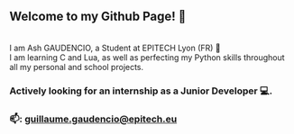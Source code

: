 ## Welcome to my Github Page! :seedling: <br>
<br>
I am Ash GAUDENCIO, a Student at EPITECH Lyon (FR) 📖<br>
I am learning C and Lua, as well as perfecting my Python skills throughout all my personal and school projects.<br>

### Actively looking for an internship as a Junior Developer 💻.
### 📫: guillaume.gaudencio@epitech.eu
<!---
AshDev05/AshDev05 is a ✨ special ✨ repository because its `README.md` (this file) appears on your GitHub profile.
You can click the Preview link to take a look at your changes.
--->

